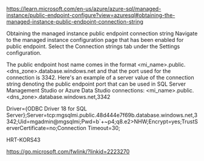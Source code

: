 https://learn.microsoft.com/en-us/azure/azure-sql/managed-instance/public-endpoint-configure?view=azuresql#obtaining-the-managed-instance-public-endpoint-connection-string

Obtaining the managed instance public endpoint connection string
Navigate to the managed instance configuration page that has been enabled for public endpoint. Select the Connection strings tab under the Settings configuration.

The public endpoint host name comes in the format <mi_name>.public.<dns_zone>.database.windows.net and that the port used for the connection is 3342. Here's an example of a server value of the connection string denoting the public endpoint port that can be used in SQL Server Management Studio or Azure Data Studio connections: <mi_name>.public.<dns_zone>.database.windows.net,3342

Driver={ODBC Driver 18 for SQL Server};Server=tcp:mgsqlmi.public.48d444e7f69b.database.windows.net,3342;Uid=mgadmin@mgsqlmi;Pwd=b`+~p4;q8.e2>NHW;Encrypt=yes;TrustServerCertificate=no;Connection Timeout=30;

HRT-KORS43

https://go.microsoft.com/fwlink/?linkid=2223270